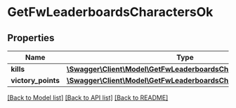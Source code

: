 # GetFwLeaderboardsCharactersOk

## Properties
Name | Type | Description | Notes
------------ | ------------- | ------------- | -------------
**kills** | [**\Swagger\Client\Model\GetFwLeaderboardsCharactersKills**](GetFwLeaderboardsCharactersKills.md) |  | 
**victory_points** | [**\Swagger\Client\Model\GetFwLeaderboardsCharactersVictoryPoints**](GetFwLeaderboardsCharactersVictoryPoints.md) |  | 

[[Back to Model list]](../../README.md#documentation-for-models) [[Back to API list]](../../README.md#documentation-for-api-endpoints) [[Back to README]](../../README.md)

